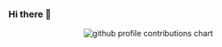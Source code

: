 ### Hi there 👋

<!--
**Davidoutz/Davidoutz** is a ✨ _special_ ✨ repository because its `README.md` (this file) appears on your GitHub profile.

Here are some ideas to get you started:

- 🔭 I’m currently working on ...
- 🌱 I’m currently learning ...
- 👯 I’m looking to collaborate on ...
- 🤔 I’m looking for help with ...
- 💬 Ask me about ...
- 📫 How to reach me: ...
- 😄 Pronouns: ...
- ⚡ Fun fact: ...
-->

<p align="center" >
	<picture>
	  <source media="(prefers-color-scheme: dark)"  srcset="https://raw.githubusercontent.com/Davidoutz/Davidoutz/output-3d-contrib/night.svg" />
	  <source media="(prefers-color-scheme: light)" srcset="https://raw.githubusercontent.com/Davidoutz/Davidoutz/output-3d-contrib/day.svg" />
	  <img alt="github profile contributions chart"    src="https://raw.githubusercontent.com/Davidoutz/Davidoutz/output-3d-contrib/day.svg" />
	</picture>
</p>
